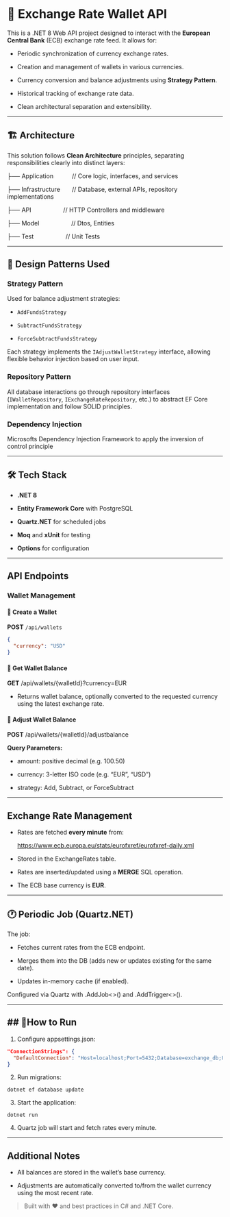 # 💱 Exchange Rate Wallet API

This is a .NET 8 Web API project designed to interact with the **European Central Bank** (ECB) exchange rate feed. It allows for:

- Periodic synchronization of currency exchange rates.

- Creation and management of wallets in various currencies.

- Currency conversion and balance adjustments using **Strategy Pattern**.

- Historical tracking of exchange rate data.

- Clean architectural separation and extensibility.

---
## 🏗 Architecture

This solution follows **Clean Architecture** principles, separating responsibilities clearly into distinct layers:

├── Application           // Core logic, interfaces, and services

├── Infrastructure       // Database, external APIs, repository implementations

├── API                        // HTTP Controllers and middleware

├── Model                   // Dtos, Entities

├── Test                      // Unit Tests

---

## 🧠 Design Patterns Used

### Strategy Pattern

Used for balance adjustment strategies:

- `AddFundsStrategy`

- `SubtractFundsStrategy`

- `ForceSubtractFundsStrategy`

Each strategy implements the `IAdjustWalletStrategy` interface, allowing flexible behavior injection based on user input.

### Repository Pattern

All database interactions go through repository interfaces (`IWalletRepository`, `IExchangeRateRepository`, etc.) to abstract EF Core implementation and follow SOLID principles.

### Dependency Injection

Microsofts Dependency Injection Framework to apply the inversion of control principle  

---
## 🛠 Tech Stack

- **.NET 8**

- **Entity Framework Core** with PostgreSQL

- **Quartz.NET** for scheduled jobs

- **Moq** and **xUnit** for testing

- **Options** for configuration

---
## API Endpoints

### Wallet Management

#### 🔹 Create a Wallet

**POST** `/api/wallets`

```json
{
  "currency": "USD"
}
```

#### **🔹 Get Wallet Balance**

**GET** /api/wallets/{walletId}?currency=EUR

- Returns wallet balance, optionally converted to the requested currency using the latest exchange rate.

#### **🔹 Adjust Wallet Balance**

**POST** /api/wallets/{walletId}/adjustbalance

**Query Parameters:**

- amount: positive decimal (e.g. 100.50)

- currency: 3-letter ISO code (e.g. “EUR”, “USD”)

- strategy: Add, Subtract, or ForceSubtract

---
## **Exchange Rate Management**

- Rates are fetched **every minute** from:

  https://www.ecb.europa.eu/stats/eurofxref/eurofxref-daily.xml

- Stored in the ExchangeRates table.

- Rates are inserted/updated using a **MERGE** SQL operation.

- The ECB base currency is **EUR**.


---

## **🕐 Periodic Job (Quartz.NET)**

The job:
- Fetches current rates from the ECB endpoint.

- Merges them into the DB (adds new or updates existing for the same date).

- Updates in-memory cache (if enabled).

Configured via Quartz with .AddJob<>() and .AddTrigger<>().

---
## **## 🚀How to Run**

1. Configure appsettings.json:
```json
"ConnectionStrings": {
  "DefaultConnection": "Host=localhost;Port=5432;Database=exchange_db;Username=your_user;Password=your_password"
}
```

2. Run migrations:
```
dotnet ef database update
```

3. Start the application:
```
dotnet run
```

4. Quartz job will start and fetch rates every minute.

---
## **Additional Notes**

- All balances are stored in the wallet’s base currency.
    
- Adjustments are automatically converted to/from the wallet currency using the most recent rate.


> Built with ❤️ and best practices in C# and .NET Core.